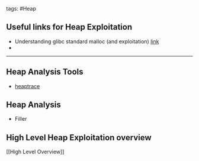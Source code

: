 tags: #Heap
## Useful links for Heap Exploitation
- Understanding glibc standard malloc (and exploitation) [link](https://sploitfun.wordpress.com/2015/02/10/understanding-glibc-malloc/) 
- 

---

## Heap Analysis Tools
- [heaptrace](https://github.com/Arinerron/heaptrace)

## Heap Analysis
- Filler

## High Level Heap Exploitation overview
[[High Level Overview]] 